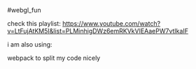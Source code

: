 #webgl_fun

check this playlist:
https://www.youtube.com/watch?v=LtFujAtKM5I&list=PLMinhigDWz6emRKVkVIEAaePW7vtIkaIF

i am also using:

webpack to split my code nicely
